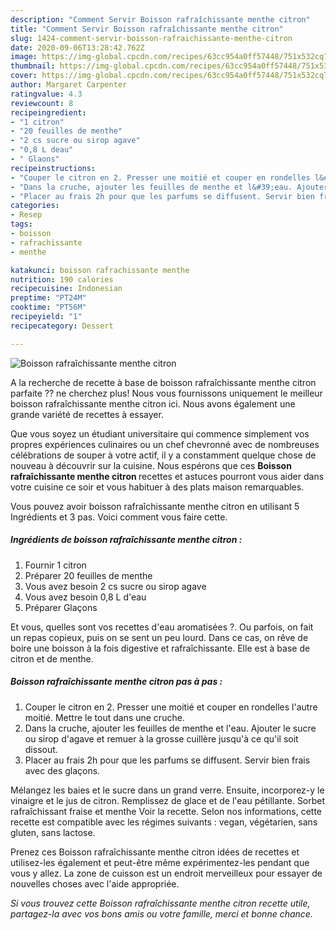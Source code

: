 ```yaml
---
description: "Comment Servir Boisson rafraîchissante menthe citron"
title: "Comment Servir Boisson rafraîchissante menthe citron"
slug: 1424-comment-servir-boisson-rafraichissante-menthe-citron
date: 2020-09-06T13:28:42.762Z
image: https://img-global.cpcdn.com/recipes/63cc954a0ff57448/751x532cq70/boisson-rafraichissante-menthe-citron-photo-principale-de-la-recette.jpg
thumbnail: https://img-global.cpcdn.com/recipes/63cc954a0ff57448/751x532cq70/boisson-rafraichissante-menthe-citron-photo-principale-de-la-recette.jpg
cover: https://img-global.cpcdn.com/recipes/63cc954a0ff57448/751x532cq70/boisson-rafraichissante-menthe-citron-photo-principale-de-la-recette.jpg
author: Margaret Carpenter
ratingvalue: 4.3
reviewcount: 8
recipeingredient:
- "1 citron"
- "20 feuilles de menthe"
- "2 cs sucre ou sirop agave"
- "0,8 L deau"
- " Glaons"
recipeinstructions:
- "Couper le citron en 2. Presser une moitié et couper en rondelles l&#39;autre moitié. Mettre le tout dans une cruche."
- "Dans la cruche, ajouter les feuilles de menthe et l&#39;eau. Ajouter le sucre ou sirop d&#39;agave et remuer à la grosse cuillère jusqu&#39;à ce qu&#39;il soit dissout."
- "Placer au frais 2h pour que les parfums se diffusent. Servir bien frais avec des glaçons."
categories:
- Resep
tags:
- boisson
- rafrachissante
- menthe

katakunci: boisson rafrachissante menthe 
nutrition: 190 calories
recipecuisine: Indonesian
preptime: "PT24M"
cooktime: "PT56M"
recipeyield: "1"
recipecategory: Dessert

---
```



![Boisson rafraîchissante menthe citron](https://img-global.cpcdn.com/recipes/63cc954a0ff57448/751x532cq70/boisson-rafraichissante-menthe-citron-photo-principale-de-la-recette.jpg)

A la recherche de recette à base de boisson rafraîchissante menthe citron parfaite ?? ne cherchez plus! Nous vous fournissons uniquement le meilleur boisson rafraîchissante menthe citron ici. Nous avons également une grande variété de recettes à essayer.

Que vous soyez un étudiant universitaire qui commence simplement vos propres expériences culinaires ou un chef chevronné avec de nombreuses célébrations de souper à votre actif, il y a constamment quelque chose de nouveau à découvrir sur la cuisine. Nous espérons que ces <strong> Boisson rafraîchissante menthe citron </strong> recettes et astuces pourront vous aider dans votre cuisine ce soir et vous habituer à des plats maison remarquables.

<!--inarticleads1-->

Vous pouvez avoir boisson rafraîchissante menthe citron en utilisant 5 Ingrédients et 3 pas. Voici comment vous faire cette.

##### Ingrédients de boisson rafraîchissante menthe citron :

1. Fournir 1 citron
1. Préparer 20 feuilles de menthe
1. Vous avez besoin 2 cs sucre ou sirop agave
1. Vous avez besoin 0,8 L d&#39;eau
1. Préparer  Glaçons


Et vous, quelles sont vos recettes d&#39;eau aromatisées ?. Ou parfois, on fait un repas copieux, puis on se sent un peu lourd. Dans ce cas, on rêve de boire une boisson à la fois digestive et rafraîchissante. Elle est à base de citron et de menthe. 

<!--inarticleads2-->

##### Boisson rafraîchissante menthe citron pas à pas :

1. Couper le citron en 2. Presser une moitié et couper en rondelles l&#39;autre moitié. Mettre le tout dans une cruche.
1. Dans la cruche, ajouter les feuilles de menthe et l&#39;eau. Ajouter le sucre ou sirop d&#39;agave et remuer à la grosse cuillère jusqu&#39;à ce qu&#39;il soit dissout.
1. Placer au frais 2h pour que les parfums se diffusent. Servir bien frais avec des glaçons.


Mélangez les baies et le sucre dans un grand verre. Ensuite, incorporez-y le vinaigre et le jus de citron. Remplissez de glace et de l&#39;eau pétillante. Sorbet rafraîchissant fraise et menthe Voir la recette. Selon nos informations, cette recette est compatible avec les régimes suivants : vegan, végétarien, sans gluten, sans lactose. 

<!--inarticleads1-->

<p>
Prenez ces Boisson rafraîchissante menthe citron idées de recettes et utilisez-les également et peut-être même expérimentez-les pendant que vous y allez. La zone de cuisson est un endroit merveilleux pour essayer de nouvelles choses avec l'aide appropriée.
</p>

<p>
<i>Si vous trouvez cette Boisson rafraîchissante menthe citron recette utile, partagez-la avec vos bons amis ou votre famille, merci et bonne chance.</i>
</p>
